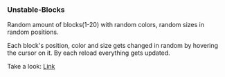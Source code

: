 ### Unstable-Blocks
Random amount of blocks(1-20) with random colors, random sizes in random positions.

Each block's position, color and size gets changed in random by hovering the cursor on it.
By each reload everything gets updated.

Take a look: 
[Link](https://unstable-blocks.netlify.app)
